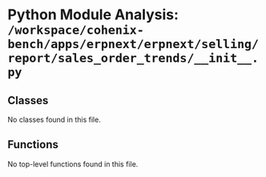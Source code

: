 # Python Module Analysis: `/workspace/cohenix-bench/apps/erpnext/erpnext/selling/report/sales_order_trends/__init__.py`

## Classes

No classes found in this file.


## Functions

No top-level functions found in this file.
